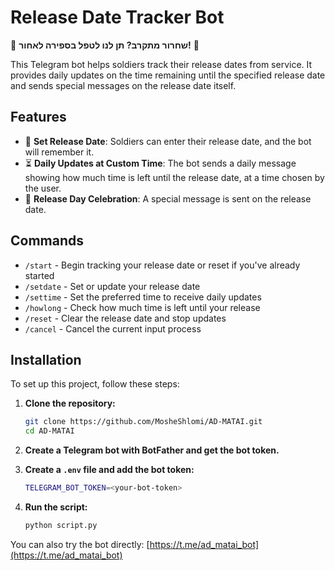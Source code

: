 # Release Date Tracker Bot

🌟 **שחרור מתקרב? תן לנו לטפל בספירה לאחור!** 🌟

This Telegram bot helps soldiers track their release dates from service. It provides daily updates on the time remaining until the specified release date and sends special messages on the release date itself.

## Features

- 📅 **Set Release Date**: Soldiers can enter their release date, and the bot will remember it.
- ⏳ **Daily Updates at Custom Time**: The bot sends a daily message showing how much time is left until the release date, at a time chosen by the user.
- 🎉 **Release Day Celebration**: A special message is sent on the release date.

## Commands

- `/start` - Begin tracking your release date or reset if you've already started
- `/setdate` - Set or update your release date
- `/settime` - Set the preferred time to receive daily updates
- `/howlong` - Check how much time is left until your release
- `/reset` - Clear the release date and stop updates
- `/cancel` - Cancel the current input process

## Installation

To set up this project, follow these steps:

1. **Clone the repository:**
   ```bash
   git clone https://github.com/MosheShlomi/AD-MATAI.git
   cd AD-MATAI
   ```

2. **Create a Telegram bot with BotFather and get the bot token.**

3. **Create a `.env` file and add the bot token:**
   ```bash
   TELEGRAM_BOT_TOKEN=<your-bot-token>
   ```

4. **Run the script:**
   ```bash
   python script.py
   ```

You can also try the bot directly: [https://t.me/ad_matai_bot](https://t.me/ad_matai_bot)

